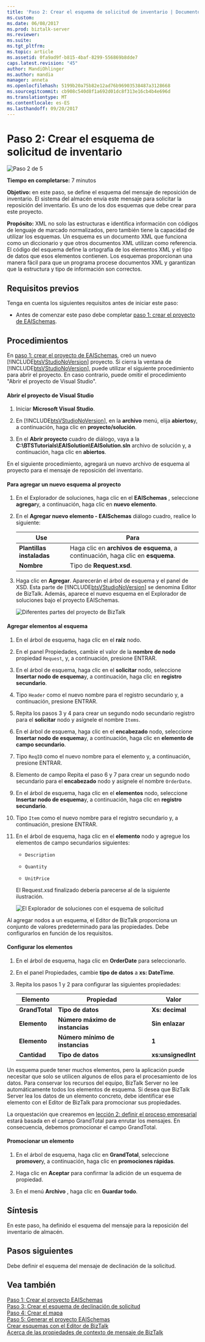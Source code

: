```yaml
---
title: 'Paso 2: Crear el esquema de solicitud de inventario | Documentos de Microsoft'
ms.custom: 
ms.date: 06/08/2017
ms.prod: biztalk-server
ms.reviewer: 
ms.suite: 
ms.tgt_pltfrm: 
ms.topic: article
ms.assetid: 0fa9ad9f-b815-4baf-8299-556869b8dde7
caps.latest.revision: "45"
author: MandiOhlinger
ms.author: mandia
manager: anneta
ms.openlocfilehash: 5199b20a75b82e12ad76b96903538487a3128668
ms.sourcegitcommit: cb908c540d8f1a692d01dc8f313e16cb4b4e696d
ms.translationtype: MT
ms.contentlocale: es-ES
ms.lasthandoff: 09/20/2017
---
```

# <a name="step-2-create-the-inventory-request-schema"></a>Paso 2: Crear el esquema de solicitud de inventario
![Paso 2 de 5](../core/media/step-2of5.gif "Step_2of5")  
  
 **Tiempo en completarse:** 7 minutos  
  
 **Objetivo:** en este paso, se define el esquema del mensaje de reposición de inventario.  El sistema del almacén envía este mensaje para solicitar la reposición del inventario.  Es uno de los dos esquemas que debe crear para este proyecto.  
  
 **Propósito:** XML no solo las estructuras e identifica información con códigos de lenguaje de marcado normalizados, pero también tiene la capacidad de utilizar los esquemas. Un esquema es un documento XML que funciona como un diccionario y que otros documentos XML utilizan como referencia. El código del esquema define la ortografía de los elementos XML y el tipo de datos que esos elementos contienen. Los esquemas proporcionan una manera fácil para que un programa procese documentos XML y garantizan que la estructura y tipo de información son correctos.  
  
## <a name="prerequisites"></a>Requisitos previos  
 Tenga en cuenta los siguientes requisitos antes de iniciar este paso:  
  
-   Antes de comenzar este paso debe completar [paso 1: crear el proyecto de EAISchemas](../core/step-1-create-eaischemas-project.md).  
  
## <a name="procedures"></a>Procedimientos  
 En [paso 1: crear el proyecto de EAISchemas](../core/step-1-create-eaischemas-project.md), creó un nuevo [!INCLUDE[btsVStudioNoVersion](../includes/btsvstudionoversion-md.md)] proyecto.  Si cierra la ventana de [!INCLUDE[btsVStudioNoVersion](../includes/btsvstudionoversion-md.md)], puede utilizar el siguiente procedimiento para abrir el proyecto.  En caso contrario, puede omitir el procedimiento "Abrir el proyecto de Visual Studio".  
  
#### <a name="to-open-the-visual-studio-project"></a>Abrir el proyecto de Visual Studio  
  
1.  Iniciar **Microsoft Visual Studio**.  
  
2.  En [!INCLUDE[btsVStudioNoVersion](../includes/btsvstudionoversion-md.md)], en la **archivo** menú, elija **abiertos**y, a continuación, haga clic en **proyecto/solución**.  
  
3.  En el **Abrir proyecto** cuadro de diálogo, vaya a la **C:\BTSTutorials\EAISolution\EAISolution.sln** archivo de solución y, a continuación, haga clic en **abiertos**.  
  
 En el siguiente procedimiento, agregará un nuevo archivo de esquema al proyecto para el mensaje de reposición del inventario.  
  
#### <a name="to-add-a-new-schema-to-the-project"></a>Para agregar un nuevo esquema al proyecto  
  
1.  En el Explorador de soluciones, haga clic en el **EAISchemas** , seleccione **agregar**y, a continuación, haga clic en **nuevo elemento**.  
  
2.  En el **Agregar nuevo elemento - EAISchemas** diálogo cuadro, realice lo siguiente:  
  
    |Use|Para|  
    |--------------|----------------|  
    |**Plantillas instaladas**|Haga clic en **archivos de esquema**, a continuación, haga clic en **esquema**.|  
    |**Nombre**|Tipo de **Request.xsd**.|  
  
3.  Haga clic en **Agregar**. Aparecerán el árbol de esquema y el panel de XSD. Esta parte de [!INCLUDE[btsVStudioNoVersion](../includes/btsvstudionoversion-md.md)] se denomina Editor de BizTalk. Además, aparece el nuevo esquema en el Explorador de soluciones bajo el proyecto EAISchemas.  
  
     ![Diferentes partes del proyecto de BizTalk](../core/media/differentpartsofbiztalkserver.gif "DifferentpartsofBizTalkServer")  
  
#### <a name="to-add-elements-to-the-schema"></a>Agregar elementos al esquema  
  
1.  En el árbol de esquema, haga clic en el **raíz** nodo.  
  
2.  En el panel Propiedades, cambie el valor de la **nombre de nodo** propiedad `Request`, y, a continuación, presione ENTRAR.  
  
3.  En el árbol de esquema, haga clic en el **solicitar** nodo, seleccione **Insertar nodo de esquema**y, a continuación, haga clic en **registro secundario**.  
  
4.  Tipo `Header` como el nuevo nombre para el registro secundario y, a continuación, presione ENTRAR.  
  
5.  Repita los pasos 3 y 4 para crear un segundo nodo secundario registro para el **solicitar** nodo y asígnele el nombre `Items`.  
  
6.  En el árbol de esquema, haga clic en el **encabezado** nodo, seleccione **Insertar nodo de esquema**y, a continuación, haga clic en **elemento de campo secundario**.  
  
7.  Tipo `ReqID` como el nuevo nombre para el elemento y, a continuación, presione ENTRAR.  
  
8.  Elemento de campo Repita el paso 6 y 7 para crear un segundo nodo secundario para el **encabezado** nodo y asígnele el nombre `OrderDate`.  
  
9. En el árbol de esquema, haga clic en el **elementos** nodo, seleccione **Insertar nodo de esquema**y, a continuación, haga clic en **registro secundario**.  
  
10. Tipo `Item` como el nuevo nombre para el registro secundario y, a continuación, presione ENTRAR.  
  
11. En el árbol de esquema, haga clic en el **elemento** nodo y agregue los elementos de campo secundarios siguientes:  
  
    -   `Description`  
  
    -   `Quantity`  
  
    -   `UnitPrice`  
  
     El Request.xsd finalizado debería parecerse al de la siguiente ilustración.  
  
     ![El Explorador de soluciones con el esquema de solicitud](../core/media/solutionexplorerwiththerequestschema.gif "SolutionExplorerwiththeRequestSchema")  
  
 Al agregar nodos a un esquema, el Editor de BizTalk proporciona un conjunto de valores predeterminado para las propiedades.  Debe configurarlos en función de los requisitos.  
  
#### <a name="to-configure-the-elements"></a>Configurar los elementos  
  
1.  En el árbol de esquema, haga clic en **OrderDate** para seleccionarlo.  
  
2.  En el panel Propiedades, cambie **tipo de datos** a **xs: DateTime**.  
  
3.  Repita los pasos 1 y 2 para configurar las siguientes propiedades:  
  
    |Elemento|Propiedad|Valor|  
    |-------------|--------------|-----------|  
    |**GrandTotal**|**Tipo de datos**|**Xs: decimal**|  
    |**Elemento**|**Número máximo de instancias**|**Sin enlazar**|  
    |**Elemento**|**Número mínimo de instancias**|**1**|  
    |**Cantidad**|**Tipo de datos**|**xs:unsignedInt**|  
  
 Un esquema puede tener muchos elementos, pero la aplicación puede necesitar que solo se utilicen algunos de ellos para el procesamiento de los datos. Para conservar los recursos del equipo, BizTalk Server no lee automáticamente todos los elementos de esquema. Si desea que BizTalk Server lea los datos de un elemento concreto, debe identificar ese elemento con el Editor de BizTalk para promocionar sus propiedades.  
  
 La orquestación que crearemos en [lección 2: definir el proceso empresarial](../core/lesson-2-define-the-business-process.md) estará basada en el campo GrandTotal para enrutar los mensajes.  En consecuencia, debemos promocionar el campo GrandTotal.  
  
#### <a name="to-promote-an-element"></a>Promocionar un elemento  
  
1.  En el árbol de esquema, haga clic en **GrandTotal**, seleccione **promover**y, a continuación, haga clic en **promociones rápidas**.  
  
2.  Haga clic en **Aceptar** para confirmar la adición de un esquema de propiedad.  
  
3.  En el menú **Archivo** , haga clic en **Guardar todo**.  
  
## <a name="what-did-i-just-do"></a>Síntesis  
 En este paso, ha definido el esquema del mensaje para la reposición del inventario de almacén.  
  
## <a name="next-steps"></a>Pasos siguientes  
 Debe definir el esquema del mensaje de declinación de la solicitud.  
  
## <a name="see-also"></a>Vea también  
 [Paso 1: Crear el proyecto EAISchemas](../core/step-1-create-eaischemas-project.md)   
 [Paso 3: Crear el esquema de declinación de solicitud](../core/step-3-create-the-request-decline-schema.md)   
 [Paso 4: Crear el mapa](../core/step-4-create-the-map.md)   
 [Paso 5: Generar el proyecto EAISchemas](../core/step-5-build-the-eaischemas-project.md)   
 [Crear esquemas con el Editor de BizTalk](../core/creating-schemas-using-biztalk-editor.md)   
 [Acerca de las propiedades de contexto de mensaje de BizTalk](../core/about-biztalk-message-context-properties.md)